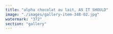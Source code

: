 ```yaml
---
title: "alpha chocolat au lait, AS IT SHOULD"
image: "./images/gallery-item-348-02.jpg"
watermark: "372"
section: "gallery"
---
```

